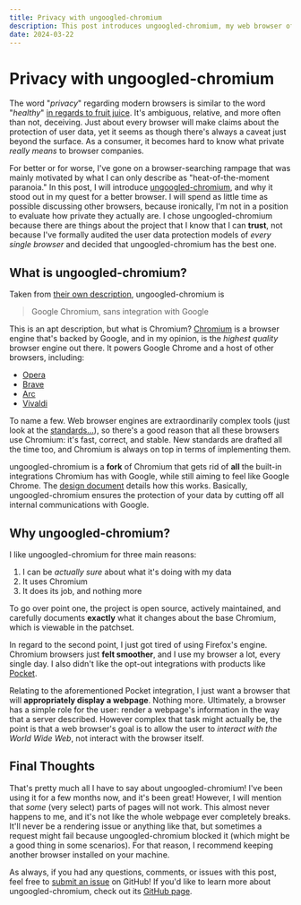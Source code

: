 ```yaml
---
title: Privacy with ungoogled-chromium
description: This post introduces ungoogled-chromium, my web browser of choice.
date: 2024-03-22
---
```


# Privacy with ungoogled-chromium

The word "_privacy_" regarding modern browsers is similar to the word
"_healthy_"
[in regards to fruit juice](https://www.nytimes.com/2018/07/07/opinion/sunday/juice-is-not-healthy-sugar.html).
It's ambiguous, relative, and more often than not, deceiving. Just about every
browser will make claims about the protection of user data, yet it seems as
though there's always a caveat just beyond the surface. As a consumer, it
becomes hard to know what private _really means_ to browser companies.

For better or for worse, I've gone on a browser-searching rampage that was
mainly motivated by what I can only describe as "heat-of-the-moment paranoia."
In this post, I will introduce
[ungoogled-chromium](https://github.com/ungoogled-software/ungoogled-chromium),
and why it stood out in my quest for a better browser. I will spend as little
time as possible discussing other browsers, because ironically, I'm not in a
position to evaluate how private they actually are. I chose ungoogled-chromium
because there are things about the project that I know that I can **trust**, not
because I've formally audited the user data protection models of _every single
browser_ and decided that ungoogled-chromium has the best one.

## What is ungoogled-chromium?

Taken from
[their own description](https://github.com/ungoogled-software/ungoogled-chromium),
ungoogled-chromium is

> Google Chromium, sans integration with Google

This is an apt description, but what is Chromium?
[Chromium](https://www.chromium.org/Home/) is a browser engine that's backed by
Google, and in my opinion, is the _highest quality_ browser engine out there. It
powers Google Chrome and a host of other browsers, including:

- [Opera](https://www.opera.com/)
- [Brave](https://brave.com/)
- [Arc](https://arc.net/)
- [Vivaldi](https://vivaldi.com/)

To name a few. Web browser engines are extraordinarily complex tools (just look
at the [standards...](https://www.w3.org/TR/)), so there's a good reason that
all these browsers use Chromium: it's fast, correct, and stable. New standards
are drafted all the time too, and Chromium is always on top in terms of
implementing them.

ungoogled-chromium is a **fork** of Chromium that gets rid of **all** the
built-in integrations Chromium has with Google, while still aiming to feel like
Google Chrome. The
[design document](https://github.com/ungoogled-software/ungoogled-chromium/blob/master/docs/design.md)
details how this works. Basically, ungoogled-chromium ensures the protection of
your data by cutting off all internal communications with Google.

## Why ungoogled-chromium?

I like ungoogled-chromium for three main reasons:

1. I can be _actually sure_ about what it's doing with my data
2. It uses Chromium
3. It does its job, and nothing more

To go over point one, the project is open source, actively maintained, and
carefully documents **exactly** what it changes about the base Chromium, which
is viewable in the patchset.

In regard to the second point, I just got tired of using Firefox's engine.
Chromium browsers just **felt smoother**, and I use my browser a lot, every
single day. I also didn't like the opt-out integrations with products like
[Pocket](https://support.mozilla.org/en-US/kb/what-is-pocket).

Relating to the aforementioned Pocket integration, I just want a browser that
will **appropriately display a webpage**. Nothing more. Ultimately, a browser
has a simple role for the user: render a webpage's information in the way that a
server described. However complex that task might actually be, the point is that
a web browser's goal is to allow the user to _interact with the World Wide Web_,
not interact with the browser itself.

## Final Thoughts

That's pretty much all I have to say about ungoogled-chromium! I've been using
it for a few months now, and it's been great! However, I will mention that
_some_ (very select) parts of pages will not work. This almost never happens to
me, and it's not like the whole webpage ever completely breaks. It'll never be a
rendering issue or anything like that, but sometimes a request might fail
because ungoogled-chromium blocked it (which might be a good thing in some
scenarios). For that reason, I recommend keeping another browser installed on
your machine.

As always, if you had any questions, comments, or issues with this post, feel
free to [submit an issue](https://github.com/dzfrias/website/issues/new) on
GitHub! If you'd like to learn more about ungoogled-chromium, check out its
[GitHub page](https://github.com/ungoogled-software/ungoogled-chromium).
